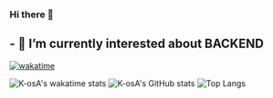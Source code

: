 ### Hi there 👋
## - 🌱 I’m currently interested about BACKEND
[![wakatime](https://wakatime.com/badge/user/b5391aba-bea4-4525-bdc1-20840785255f.svg)](https://wakatime.com/@b5391aba-bea4-4525-bdc1-20840785255f)

![K-osA's wakatime stats](https://github-readme-stats.vercel.app/api/wakatime?username=__KosA)
![K-osA's GitHub stats](https://github-readme-stats.vercel.app/api?username=K-osA&count_private=true&show_icons=true)
![Top Langs](https://github-readme-stats.vercel.app/api/top-langs/?username=K-osA&layout=compact)



<!--
**K-osA/K-osA** is a ✨ _special_ ✨ repository because its `README.md` (this file) appears on your GitHub profile.

Here are some ideas to get you started:

- 🔭 I’m currently working on ...
- 🌱 I’m currently learning ...
- 👯 I’m looking to collaborate on ...
- 🤔 I’m looking for help with ...
- 💬 Ask me about ...
- 📫 How to reach me: ...
- 😄 Pronouns: ...
- ⚡ Fun fact: ...
-->
